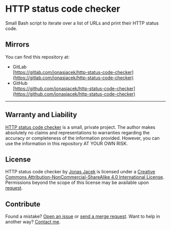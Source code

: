 # HTTP status code checker

Small Bash script to iterate over a list of URLs and print their HTTP status code.

## Mirrors

You can find this repository at:
* GitLab  
  [https://gitlab.com/jonasjacek/http-status-code-checker](https://gitlab.com/jonasjacek/http-status-code-checker)
* GitHub  
  [https://github.com/jonasjacek/http-status-code-checker](https://github.com/jonasjacek/http-status-code-checker)

***

## Warranty and Liability
[HTTP status code checker](https://gitlab.com/jonasjacek/http-status-code-checker) is a small, private project. The author makes absolutely no claims and representations to warranties regarding the accuracy or completeness of the information provided. However, you can use the information in this repository AT YOUR OWN RISK.

## License

<span xmlns:dct="http://purl.org/dc/terms/" href="http://purl.org/dc/dcmitype/Text" property="dct:title" rel="dct:type">HTTP status code checker</span> by <a xmlns:cc="http://creativecommons.org/ns#" href="https://gitlab.com/jonasjacek/http-status-code-checker" property="cc:attributionName" rel="cc:attributionURL">Jonas Jacek</a> is licensed under a <a rel="license" href="http://creativecommons.org/licenses/by-nc-sa/4.0/">Creative Commons Attribution-NonCommercial-ShareAlike 4.0 International License</a>. Permissions beyond the scope of this license may be available upon <a xmlns:cc="http://creativecommons.org/ns#" href="https://www.jonas.me/contact" rel="cc:morePermissions">request</a>.

## Contribute

Found a mistake? [Open an issue](https://gitlab.com/jonasjacek/http-status-code-checker/-/issues) or [send a merge request](https://gitlab.com/jonasjacek/http-status-code-checker/-/merge_requests). Want to help in another way? [Contact me](https://www.jonas.me/contact).

